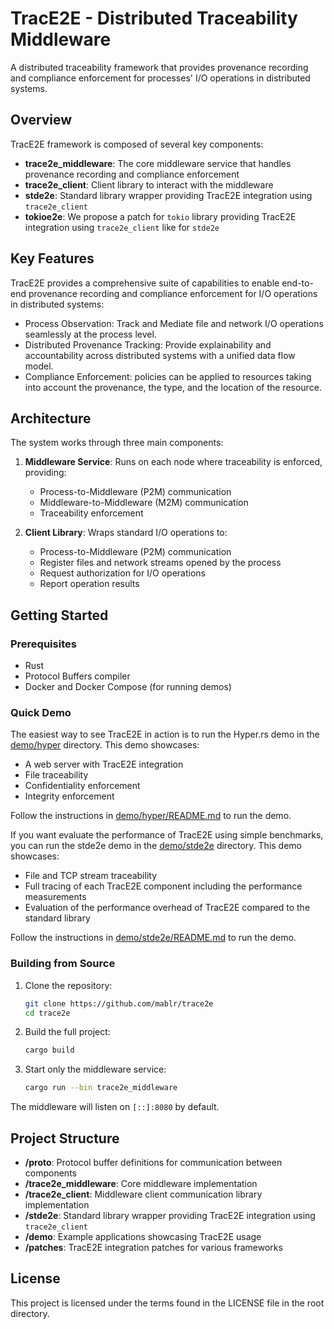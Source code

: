 # TracE2E - Distributed Traceability Middleware

A distributed traceability framework that provides provenance recording and compliance enforcement for processes' I/O operations in distributed systems.

## Overview

TracE2E framework is composed of several key components:

- **trace2e_middleware**: The core middleware service that handles provenance recording and compliance enforcement
- **trace2e_client**: Client library to interact with the middleware
- **stde2e**: Standard library wrapper providing TracE2E integration using `trace2e_client`
- **tokioe2e**: We propose a patch for `tokio` library providing TracE2E integration using `trace2e_client` like for `stde2e`


## Key Features

TracE2E provides a comprehensive suite of capabilities to enable end-to-end provenance recording and compliance enforcement for I/O operations in distributed systems:

- Process Observation: Track and Mediate file and network I/O operations seamlessly at the process level.
- Distributed Provenance Tracking: Provide explainability and accountability across distributed systems with a unified data flow model.
- Compliance Enforcement: policies can be applied to resources taking into account the provenance, the type, and the location of the resource.

## Architecture

The system works through three main components:

1. **Middleware Service**: Runs on each node where traceability is enforced, providing:
   - Process-to-Middleware (P2M) communication
   - Middleware-to-Middleware (M2M) communication
   - Traceability enforcement

2. **Client Library**: Wraps standard I/O operations to:
   - Process-to-Middleware (P2M) communication
   - Register files and network streams opened by the process
   - Request authorization for I/O operations
   - Report operation results

## Getting Started

### Prerequisites

- Rust
- Protocol Buffers compiler
- Docker and Docker Compose (for running demos)

### Quick Demo

The easiest way to see TracE2E in action is to run the Hyper.rs demo in the [demo/hyper](demo/hyper) directory. This demo showcases:

- A web server with TracE2E integration
- File traceability
- Confidentiality enforcement
- Integrity enforcement

Follow the instructions in [demo/hyper/README.md](demo/hyper/README.md) to run the demo.

If you want evaluate the performance of TracE2E using simple benchmarks, you can run the stde2e demo in the [demo/stde2e](demo/stde2e) directory. This demo showcases:

- File and TCP stream traceability
- Full tracing of each TracE2E component including the performance measurements
- Evaluation of the performance overhead of TracE2E compared to the standard library

Follow the instructions in [demo/stde2e/README.md](demo/stde2e/README.md) to run the demo.

### Building from Source

1. Clone the repository:
   ```bash
   git clone https://github.com/mablr/trace2e
   cd trace2e
   ```

2. Build the full project:
   ```bash
   cargo build
   ```

3. Start only the middleware service:
   ```bash
   cargo run --bin trace2e_middleware
   ```

The middleware will listen on `[::]:8080` by default.

## Project Structure

- **/proto**: Protocol buffer definitions for communication between components
- **/trace2e_middleware**: Core middleware implementation
- **/trace2e_client**: Middleware client communication library implementation
- **/stde2e**: Standard library wrapper providing TracE2E integration using `trace2e_client`
- **/demo**: Example applications showcasing TracE2E usage
- **/patches**: TracE2E integration patches for various frameworks


## License

This project is licensed under the terms found in the LICENSE file in the root directory.
